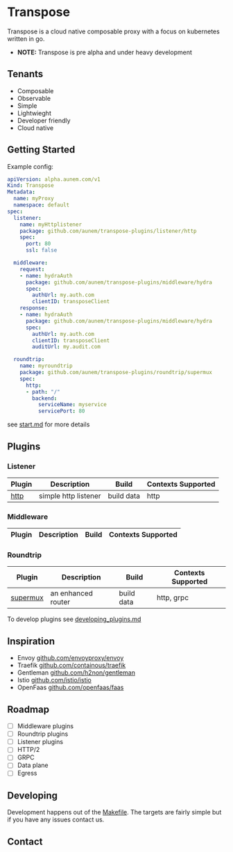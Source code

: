 # Transpose

Transpose is a cloud native composable proxy with a focus on kubernetes written in go.

* **NOTE:** Transpose is pre alpha and under heavy development

## Tenants

* Composable
* Observable
* Simple
* Lightwieght
* Developer friendly
* Cloud native

## Getting Started
Example config:   
```yaml
apiVersion: alpha.aunem.com/v1
Kind: Transpose
Metadata:
  name: myProxy
  namespace: default
spec:
  listener:
    name: myHttplistener
    package: github.com/aunem/transpose-plugins/listener/http
    spec: 
      port: 80
      ssl: false

  middleware:
    request:
    - name: hydraAuth
      package: github.com/aunem/transpose-plugins/middleware/hydra
      spec:
        authUrl: my.auth.com
        clientID: transposeClient
    response:
    - name: hydraAuth
      package: github.com/aunem/transpose-plugins/middleware/hydra
      spec:
        authUrl: my.auth.com
        clientID: transposeClient
        auditUrl: my.audit.com

  roundtrip:
    name: myroundtrip
    package: github.com/aunem/transpose-plugins/roundtrip/supermux
    spec:
      http:
      - path: "/"
        backend:
          serviceName: myservice
          servicePort: 80
```

see [start.md](docs/start.md) for more details

## Plugins

### Listener
Plugin | Description | Build | Contexts Supported
--- | --- | --- | ---
 [http](github.com/aunem/transpose-plugins/tree/master/listener/http)| simple http listener | build data | http

### Middleware
Plugin | Description | Build | Contexts Supported
--- | --- | --- | ---

### Roundtrip
Plugin | Description | Build | Contexts Supported
--- | --- | --- | ---
 [supermux](github.com/aunem/transpose-plugins/tree/master/roundtrip/supermux)| an enhanced router | build data | http, grpc

To develop plugins see [developing_plugins.md](docs/developing_plugins.md)

## Inspiration

* Envoy [github.com/envoyproxy/envoy](github.com/envoyproxy/envoy)
* Traefik [github.com/containous/traefik](github.com/containous/traefik)
* Gentleman [github.com/h2non/gentleman](github.com/h2non/gentleman)
* Istio [github.com/istio/istio](github.com/istio/istio)
* OpenFaas [github.com/openfaas/faas](github.com/openfaas/faas)

## Roadmap

- [ ] Middleware plugins   
- [ ] Roundtrip plugins   
- [ ] Listener plugins
- [ ] HTTP/2   
- [ ] GRPC   
- [ ] Data plane    
- [ ] Egress 

## Developing

Development happens out of the [Makefile](./Makefile). The targets are fairly simple but if you have any issues contact us.

## Contact
